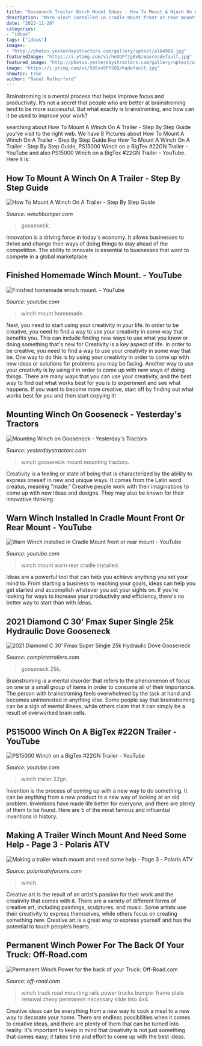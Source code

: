 ```yaml
---
title: "Gooseneck Trailer Winch Mount Ideas - How To Mount A Winch On A Trailer"
description: "Warn winch installed in cradle mount front or rear mount"
date: "2022-11-20"
categories:
- "ideas"
tags: ["ideas"]
images:
- "http://photos.yesterdaystractors.com/gallery/uptest/a184908.jpg"
featuredImage: "https://i.ytimg.com/vi/heOOFT1g0x8/maxresdefault.jpg"
featured_image: "http://photos.yesterdaystractors.com/gallery/uptest/a184908.jpg"
image: "https://i.ytimg.com/vi/508xu5FYSGQ/hqdefault.jpg"
ShowToc: true
author: "Raoul Rutherford"
---
```



Brainstroming is a mental process that helps improve focus and productivity. It’s not a secret that people who are better at brainstroming tend to be more successful. But what exactly is brainstroming, and how can it be used to improve your work?

	

		
searching about How To Mount A Winch On A Trailer - Step By Step Guide you've visit to the right web. We have 8 Pictures about How To Mount A Winch On A Trailer - Step By Step Guide like How To Mount A Winch On A Trailer - Step By Step Guide, PS15000 Winch on a BigTex #22GN Trailer - YouTube and also PS15000 Winch on a BigTex #22GN Trailer - YouTube. Here it is:
		
    
## How To Mount A Winch On A Trailer - Step By Step Guide

<img loading=lazy src="https://winchbumper.com/wp-content/uploads/2021/07/HOW-TO-MOUNT-A-WINCH-ON-A-GOOSENECK-TRAILER-1024x448.jpg" onerror="this.onerror=null;this.src='https://tse4.mm.bing.net/th?id=OIP.8iPk_IINuoKiRtULYzYkZwHaDP&amp;pid=15.1';" alt="How To Mount A Winch On A Trailer - Step By Step Guide">

_Source: winchbumper.com_

>gooseneck. 

	

Innovation is a driving force in today's economy. It allows businesses to thrive and change their ways of doing things to stay ahead of the competition. The ability to innovate is essential to businesses that want to compete in a global marketplace.

    
## Finished Homemade Winch Mount. - YouTube

<img loading=lazy src="https://i.ytimg.com/vi/508xu5FYSGQ/hqdefault.jpg" onerror="this.onerror=null;this.src='https://tse2.mm.bing.net/th?id=OIP.CWM7f8-Un3oRz4jjO-LkpAHaFj&amp;pid=15.1';" alt="Finished homemade winch mount. - YouTube">

_Source: youtube.com_

>winch mount homemade. 

	

Next, you need to start using your creativity in your life. In order to be creative, you need to find a way to use your creativity in some way that benefits you. This can include finding new ways to use what you know or doing something that's new for
Creativity is a key aspect of life. In order to be creative, you need to find a way to use your creativity in some way that be. One way to do this is by using your creativity in order to come up with new ideas or solutions for problems you may be facing. Another way to use your creativity is by using it in order to come up with new ways of doing things. There are many ways that you can use your creativity, and the best way to find out what works best for you is to experiment and see what happens. If you want to become more creative, start off by finding out what works best for you and then start copying it!

    
## Mounting Winch On Gooseneck - Yesterday&#039;s Tractors

<img loading=lazy src="http://photos.yesterdaystractors.com/gallery/uptest/a184908.jpg" onerror="this.onerror=null;this.src='https://tse1.mm.bing.net/th?id=OIP.InXiZl29Jp1e2mdayYeCxgHaGF&amp;pid=15.1';" alt="Mounting Winch on Gooseneck - Yesterday&#039;s Tractors">

_Source: yesterdaystractors.com_

>winch gooseneck mount mounting tractors. 

	

Creativity is a feeling or state of being that is characterized by the ability to express oneself in new and unique ways. It comes from the Latin word creatus, meaning "made." Creative people work with their imaginations to come up with new ideas and designs. They may also be known for their innovative thinking.

    
## Warn Winch Installed In Cradle Mount Front Or Rear Mount - YouTube

<img loading=lazy src="https://i.ytimg.com/vi/ZwTwRqUuFUU/maxresdefault.jpg" onerror="this.onerror=null;this.src='https://tse2.mm.bing.net/th?id=OIP.jD4_kg8ukXIpL52p5jEo0wHaEK&amp;pid=15.1';" alt="Warn Winch installed in Cradle Mount front or rear mount - YouTube">

_Source: youtube.com_

>winch mount warn rear cradle installed. 

	

Ideas are a powerful tool that can help you achieve anything you set your mind to. From starting a business to reaching your goals, ideas can help you get started and accomplish whatever you set your sights on. If you're looking for ways to increase your productivity and efficiency, there's no better way to start than with ideas.

    
## 2021 Diamond C 30&#039; Fmax Super Single 25k Hydraulic Dove Gooseneck

<img loading=lazy src="https://cf-img.autorevo.com/2021-diamond-c-30-fmax-super-single-25k-hydraulic-dove-gooseneck-keller-tx-6911129/640x640/2522877-27-revo.jpg?_=1614628283" onerror="this.onerror=null;this.src='https://tse2.mm.bing.net/th?id=OIP.QTkqKO7JEw6sHbqk1-_S_QHaE8&amp;pid=15.1';" alt="2021 Diamond C 30&#039; Fmax Super Single 25k Hydraulic Dove Gooseneck">

_Source: completetrailers.com_

>gooseneck 25k. 

	

Brainstroming is a mental disorder that refers to the phenomenon of focus on one or a small group of items in order to consume all of their importance. The person with brainstroming feels overwhelmed by the task at hand and becomes uninterested in anything else. Some people say that brainstroming can be a sign of mental illness, while others claim that it can simply be a result of overworked brain cells.

    
## PS15000 Winch On A BigTex #22GN Trailer - YouTube

<img loading=lazy src="https://i.ytimg.com/vi/heOOFT1g0x8/maxresdefault.jpg" onerror="this.onerror=null;this.src='https://tse2.mm.bing.net/th?id=OIP.QG0d-x2giPHv4drSZuhHqwHaEK&amp;pid=15.1';" alt="PS15000 Winch on a BigTex #22GN Trailer - YouTube">

_Source: youtube.com_

>winch trailer 22gn. 

	

Invention is the process of coming up with a new way to do something. It can be anything from a new product to a new way of looking at an old problem. Inventions have made life better for everyone, and there are plenty of them to be found. Here are 5 of the most famous and influential inventions in history.

    
## Making A Trailer Winch Mount And Need Some Help - Page 3 - Polaris ATV

<img loading=lazy src="https://www.polarisatvforums.com/forums/attachments/atv-general-discussion/11438d1364656008-making-trailer-winch-mount-need-some-help-img-20130328-00087.jpg" onerror="this.onerror=null;this.src='https://tse2.mm.bing.net/th?id=OIP.yJzXguQD-w4r7uEOt6FMfgHaFj&amp;pid=15.1';" alt="Making a trailer winch mount and need some help - Page 3 - Polaris ATV">

_Source: polarisatvforums.com_

>winch. 

	

Creative art is the result of an artist’s passion for their work and the creativity that comes with it. There are a variety of different forms of creative art, including paintings, sculptures, and music. Some artists use their creativity to express themselves, while others focus on creating something new. Creative art is a great way to express yourself and has the potential to touch people’s hearts.

    
## Permanent Winch Power For The Back Of Your Truck: Off-Road.com

<img loading=lazy src="https://www.off-road.com/aimages/articlestandard/chevy/102007/409559/Winch02_l.jpg" onerror="this.onerror=null;this.src='https://tse2.mm.bing.net/th?id=OIP.UBfnmRlBfiq6ND90iaxfrwHaFj&amp;pid=15.1';" alt="Permanent Winch Power for the back of your Truck: Off-Road.com">

_Source: off-road.com_

>winch truck road mounting rails power trucks bumper frame plate removal chevy permanent necessary slide into 4x4. 

	

Creative ideas can be everything from a new way to cook a meal to a new way to decorate your home. There are endless possibilities when it comes to creative ideas, and there are plenty of them that can be turned into reality. It's important to keep in mind that creativity is not just something that comes easy; it takes time and effort to come up with the best ideas.

